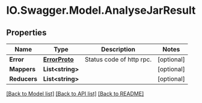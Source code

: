 # IO.Swagger.Model.AnalyseJarResult
## Properties

Name | Type | Description | Notes
------------ | ------------- | ------------- | -------------
**Error** | [**ErrorProto**](ErrorProto.md) | Status code of http rpc. | [optional] 
**Mappers** | **List&lt;string&gt;** |  | [optional] 
**Reducers** | **List&lt;string&gt;** |  | [optional] 

[[Back to Model list]](../README.md#documentation-for-models) [[Back to API list]](../README.md#documentation-for-api-endpoints) [[Back to README]](../README.md)

